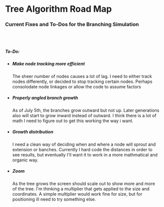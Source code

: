 # Tree Algorithm Road Map

<h3> Current Fixes and To-Dos for the Branching Simulation</h3>

<br/><br/>


<h5>To-Do:</h5>
<ul>
  <li><h5>Make node tracking more efficient</h5><p>The sheer number of nodes causes a lot of lag. I need to either track nodes differently, or decided to stop tracking certain nodes. Perhaps consolodate node linkages or allow the code to assume factors</p></li>
  <li><h5>Properly angled branch growth</h5><p>As of July 5th, the branches grow outward but not up. Later generations also will start to grow inward instead of outward. I think there is a lot of math I need to figure out to get this working the way i want.</p></li>
  <li><h5>Growth distribution</h5><p>I need a clean way of deciding when and where a node will sprout and extension or banches. Currently I hard code the distances in order to see results, but eventually I'll want it to work in a more mathmatical and organic way.</p></li>
  <li><h5>Zoom</h5><p>As the tree grows the screen should scale out to show more and more of the tree. I'm thinking a multiplier that gets applied to the size and coordinates. A simple multiplier would work fine for size, but for positioning ill need to try something else. </p></li>
</ul>
